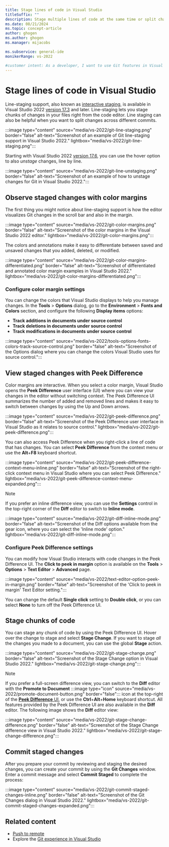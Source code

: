 ```yaml
---
title: Stage lines of code in Visual Studio
titleSuffix: ""
description: Stage multiple lines of code at the same time or split changes across different commits by using Git from directly within Visual Studio.
ms.date: 08/21/2024
ms.topic: concept-article
author: ghogen
ms.author: ghogen
ms.manager: mijacobs

ms.subservice: general-ide
monikerRange: vs-2022

#customer intent: As a developer, I want to use Git features in Visual Studio so I can stage multiple lines of code at the same time or split changes across different commits. 
---
```


# Stage lines of code in Visual Studio

Line-staging support, also known as [interactive staging](https://git-scm.com/book/en/v2/Git-Tools-Interactive-Staging), is available in Visual Studio 2022 [version 17.3](/visualstudio/releases/2022/release-notes-v17.3) and later. Line-staging lets you stage chunks of changes in your files right from the code editor. Line staging can also be helpful when you want to split changes across different commits.

:::image type="content" source="media/vs-2022/git-line-staging.png" border="false" alt-text="Screenshot of an example of Git line-staging support in Visual Studio 2022." lightbox="media/vs-2022/git-line-staging.png":::

Starting with Visual Studio 2022 [version 17.6](/visualstudio/releases/2022/release-notes-v17.6), you can use the hover option to also *unstage* changes, line by line.

:::image type="content" source="media/vs-2022/git-line-unstaging.png" border="false" alt-text="Screenshot of an example of how to unstage changes for Git in Visual Studio 2022.":::

## Observe staged changes with color margins

The first thing you might notice about line-staging support is how the editor visualizes Git changes in the scroll bar and also in the margin.

:::image type="content" source="media/vs-2022/git-color-margins.png" border="false" alt-text="Screenshot of the color margins in the Visual Studio 2022 editor." lightbox="media/vs-2022/git-color-margins.png":::

The colors and annotations make it easy to differentiate between saved and unsaved changes that you added, deleted, or modified.

:::image type="content" source="media/vs-2022/git-color-margins-differentiated.png" border="false" alt-text="Screenshot of differentiated and annotated color margin examples in Visual Studio 2022." lightbox="media/vs-2022/git-color-margins-differentiated.png":::

### Configure color margin settings

You can change the colors that Visual Studio displays to help you manage changes. In the **Tools** > **Options** dialog, go to the **Environment** > **Fonts and Colors** section, and configure the following **Display items** options:

- **Track additions in documents under source control**
- **Track deletions in documents under source control**
- **Track modifications in documents under source control**

:::image type="content" source="media/vs-2022/tools-options-fonts-colors-track-source-control.png" border="false" alt-text="Screenshot of the Options dialog where you can change the colors Visual Studio uses for source control.":::

## View staged changes with Peek Difference 

Color margins are interactive. When you select a color margin, Visual Studio opens the **Peek Difference** user interface (UI) where you can view your changes in the editor without switching context. The Peek Difference UI summarizes the number of added and removed lines and makes it easy to switch between changes by using the Up and Down arrows.

:::image type="content" source="media/vs-2022/git-peek-difference.png" border="false" alt-text="Screenshot of the Peek Difference user interface in Visual Studio as it relates to source control." lightbox="media/vs-2022/git-peek-difference.png":::

You can also access Peek Difference when you right-click a line of code that has changes. You can select **Peek Difference** from the context menu or use the **Alt**+**F8** keyboard shortcut.

:::image type="content" source="media/vs-2022/git-peek-difference-context-menu-inline.png" border="false" alt-text="Screenshot of the right-click context menu in Visual Studio where you can select Peek Difference." lightbox="media/vs-2022/git-peek-difference-context-menu-expanded.png":::

> [!NOTE]
> If you prefer an inline difference view, you can use the **Settings** control in the top-right corner of the **Diff** editor to switch to **Inline mode**.
>
> :::image type="content" source="media/vs-2022/git-diff-inline-mode.png" border="false" alt-text="Screenshot of the Diff options available from the gear icon, where you can select the 'Inline mode' option." lightbox="media/vs-2022/git-diff-inline-mode.png":::

### Configure Peek Difference settings

You can modify how Visual Studio interacts with code changes in the Peek Difference UI. The **Click to peek in margin** option is available on the **Tools** > **Options** > **Text Editor** > **Advanced** page.

:::image type="content" source="media/vs-2022/text-editor-option-peek-in-margin.png" border="false" alt-text="Screenshot of the 'Click to peek in margin' Text Editor setting.":::

You can change the default **Single click** setting to **Double click**, or you can select **None** to turn off the Peek Difference UI.

## Stage chunks of code

You can stage any chunk of code by using the Peek Difference UI. Hover over the change to stage and select **Stage Change**. If you want to stage *all* the changes you made to a document, you can use the global **Stage** action.

:::image type="content" source="media/vs-2022/git-stage-change.png" border="false" alt-text="Screenshot of the Stage Change option in Visual Studio 2022." lightbox="media/vs-2022/git-stage-change.png":::

> [!NOTE]
> If you prefer a full-screen difference view, you can switch to the **Diff** editor with the **Promote to Document** :::image type="icon" source="media/vs-2022/promote-document-button.png" border="false"::: icon at the top-right of the [**Peek Difference** UI](#view-staged-changes-with-peek-difference), or use the **Ctrl**+**Alt**+**Home** keyboard shortcut. All features provided by the Peek Difference UI are also available in the **Diff** editor. The following image shows the **Diff** editor view:
> 
> :::image type="content" source="media/vs-2022/git-stage-change-difference.png" border="false" alt-text="Screenshot of the Stage Change difference view in Visual Studio 2022." lightbox="media/vs-2022/git-stage-change-difference.png":::

## Commit staged changes

After you prepare your commit by reviewing and staging the desired changes, you can create your commit by using the **Git Changes** window. Enter a commit message and select **Commit Staged** to complete the process:

:::image type="content" source="media/vs-2022/git-commit-staged-changes-inline.png" border="false" alt-text="Screenshot of the Git Changes dialog in Visual Studio 2022." lightbox="media/vs-2022/git-commit-staged-changes-expanded.png":::

## Related content

- [Push to remote](git-push-remote.md)
- Explore the [Git experience in Visual Studio](git-with-visual-studio.md)
